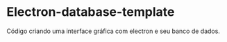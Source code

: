 # Electron-database-template
Código criando uma interface gráfica com electron e seu banco de dados.
